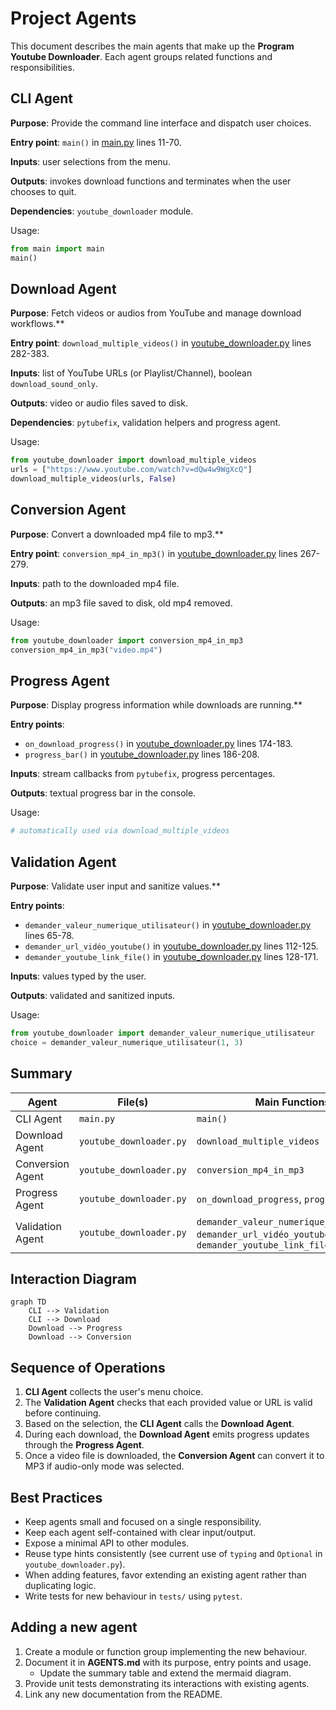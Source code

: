 # Project Agents

This document describes the main agents that make up the **Program Youtube Downloader**.
Each agent groups related functions and responsibilities.

## CLI Agent
**Purpose**: Provide the command line interface and dispatch user choices.

**Entry point**: `main()` in [main.py](main.py) lines 11-70.

**Inputs**: user selections from the menu.

**Outputs**: invokes download functions and terminates when the user chooses to quit.

**Dependencies**: `youtube_downloader` module.

Usage:
```python
from main import main
main()
```

## Download Agent
**Purpose**: Fetch videos or audios from YouTube and manage download workflows.**

**Entry point**: `download_multiple_videos()` in [youtube_downloader.py](youtube_downloader.py) lines 282-383.

**Inputs**: list of YouTube URLs (or Playlist/Channel), boolean `download_sound_only`.

**Outputs**: video or audio files saved to disk.

**Dependencies**: `pytubefix`, validation helpers and progress agent.

Usage:
```python
from youtube_downloader import download_multiple_videos
urls = ["https://www.youtube.com/watch?v=dQw4w9WgXcQ"]
download_multiple_videos(urls, False)
```

## Conversion Agent
**Purpose**: Convert a downloaded mp4 file to mp3.**

**Entry point**: `conversion_mp4_in_mp3()` in [youtube_downloader.py](youtube_downloader.py) lines 267-279.

**Inputs**: path to the downloaded mp4 file.

**Outputs**: an mp3 file saved to disk, old mp4 removed.

Usage:
```python
from youtube_downloader import conversion_mp4_in_mp3
conversion_mp4_in_mp3("video.mp4")
```

## Progress Agent
**Purpose**: Display progress information while downloads are running.**

**Entry points**:
- `on_download_progress()` in [youtube_downloader.py](youtube_downloader.py) lines 174-183.
- `progress_bar()` in [youtube_downloader.py](youtube_downloader.py) lines 186-208.

**Inputs**: stream callbacks from `pytubefix`, progress percentages.

**Outputs**: textual progress bar in the console.

Usage:
```python
# automatically used via download_multiple_videos
```

## Validation Agent
**Purpose**: Validate user input and sanitize values.**

**Entry points**:
- `demander_valeur_numerique_utilisateur()` in [youtube_downloader.py](youtube_downloader.py) lines 65-78.
- `demander_url_vidéo_youtube()` in [youtube_downloader.py](youtube_downloader.py) lines 112-125.
- `demander_youtube_link_file()` in [youtube_downloader.py](youtube_downloader.py) lines 128-171.

**Inputs**: values typed by the user.

**Outputs**: validated and sanitized inputs.

Usage:
```python
from youtube_downloader import demander_valeur_numerique_utilisateur
choice = demander_valeur_numerique_utilisateur(1, 3)
```

## Summary

| Agent | File(s) | Main Functions |
|-------|---------|----------------|
| CLI Agent | `main.py` | `main()` |
| Download Agent | `youtube_downloader.py` | `download_multiple_videos` |
| Conversion Agent | `youtube_downloader.py` | `conversion_mp4_in_mp3` |
| Progress Agent | `youtube_downloader.py` | `on_download_progress`, `progress_bar` |
| Validation Agent | `youtube_downloader.py` | `demander_valeur_numerique_utilisateur`, `demander_url_vidéo_youtube`, `demander_youtube_link_file` |

## Interaction Diagram
```mermaid
graph TD
    CLI --> Validation
    CLI --> Download
    Download --> Progress
    Download --> Conversion
```
## Sequence of Operations
1. **CLI Agent** collects the user's menu choice.
2. The **Validation Agent** checks that each provided value or URL is valid before continuing.
3. Based on the selection, the **CLI Agent** calls the **Download Agent**.
4. During each download, the **Download Agent** emits progress updates through the **Progress Agent**.
5. Once a video file is downloaded, the **Conversion Agent** can convert it to MP3 if audio-only mode was selected.

## Best Practices
- Keep agents small and focused on a single responsibility.
- Keep each agent self-contained with clear input/output.
- Expose a minimal API to other modules.
- Reuse type hints consistently (see current use of `typing` and `Optional` in `youtube_downloader.py`).
- When adding features, favor extending an existing agent rather than duplicating logic.
- Write tests for new behaviour in `tests/` using `pytest`.

## Adding a new agent
1. Create a module or function group implementing the new behaviour.
2. Document it in **AGENTS.md** with its purpose, entry points and usage.
   - Update the summary table and extend the mermaid diagram.
3. Provide unit tests demonstrating its interactions with existing agents.
4. Link any new documentation from the README.

